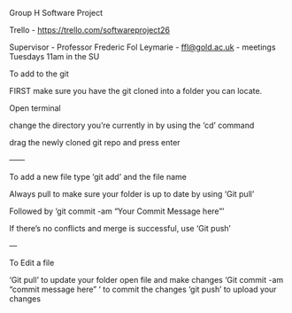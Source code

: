 Group H Software Project

Trello - https://trello.com/softwareproject26

Supervisor - Professor Frederic Fol Leymarie - ffl@gold.ac.uk - meetings Tuesdays 11am in the SU 

To add to the git 

FIRST make sure you have the git cloned into a folder you can locate.

Open terminal

change the directory you’re currently in by using the ‘cd’ command 

drag the newly cloned git repo and press enter 

——

To add a new file type ‘git add’ and the file name 
 
Always pull to make sure your folder is up to date by using ‘Git pull’

Followed by ‘git commit -am “Your Commit Message here”’

If there’s no conflicts and merge is successful, use ‘Git push’

— 

To Edit a file 

‘Git pull’ to update your folder 
open file and make changes 
‘Git commit -am “commit message here” ‘ to commit the changes 
‘git push’ to upload your changes 



